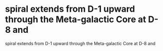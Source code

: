 # spiral extends from D-1 upward through the Meta-galactic Core at D-8 and

spiral extends from D-1 upward through the Meta-galactic Core at D-8 and